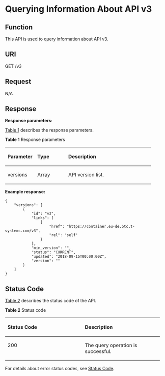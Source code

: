 # Querying Information About API v3<a name="cce_02_0350"></a>

## Function<a name="se2e066518e534a58a022d07edfbd4a3f"></a>

This API is used to query information about API v3.

## URI<a name="s9ba079db556c4be7998a917fb1004946"></a>

GET /v3

## Request<a name="sfa7f4cd949044a198e9f9a0518344e7f"></a>

N/A

## Response<a name="s2eb2c416e8d344619301671f0baffc10"></a>

**Response parameters:**

[Table 1](#table986610460219)  describes the response parameters.

**Table  1**  Response parameters

<a name="table986610460219"></a>
<table><thead align="left"><tr id="row3867846192120"><th class="cellrowborder" valign="top" width="20.392039203920394%" id="mcps1.2.4.1.1"><p id="p1086764618217"><a name="p1086764618217"></a><a name="p1086764618217"></a>Parameter</p>
</th>
<th class="cellrowborder" valign="top" width="21.23212321232123%" id="mcps1.2.4.1.2"><p id="p10867184611219"><a name="p10867184611219"></a><a name="p10867184611219"></a>Type</p>
</th>
<th class="cellrowborder" valign="top" width="58.37583758375837%" id="mcps1.2.4.1.3"><p id="p08676468210"><a name="p08676468210"></a><a name="p08676468210"></a>Description</p>
</th>
</tr>
</thead>
<tbody><tr id="row20867124611213"><td class="cellrowborder" valign="top" width="20.392039203920394%" headers="mcps1.2.4.1.1 "><p id="p2086715463216"><a name="p2086715463216"></a><a name="p2086715463216"></a>versions</p>
</td>
<td class="cellrowborder" valign="top" width="21.23212321232123%" headers="mcps1.2.4.1.2 "><p id="p178672046192113"><a name="p178672046192113"></a><a name="p178672046192113"></a>Array</p>
</td>
<td class="cellrowborder" valign="top" width="58.37583758375837%" headers="mcps1.2.4.1.3 "><p id="p129231114292"><a name="p129231114292"></a><a name="p129231114292"></a>API version list.</p>
</td>
</tr>
</tbody>
</table>

**Example response:**

```
{
    "versions": [
        {
            "id": "v3",
            "links": [
                {
                    "href": "https://container.eu-de.otc.t-systems.com/v3",
                    "rel": "self"
                }
            ],
            "min_version": "",
            "status": "CURRENT",
            "updated": "2018-09-15T00:00:00Z",
            "version": ""
        }
    ]
}
```

## Status Code<a name="sf5b489c1f62d4d909a30f683dc319340"></a>

[Table 2](#t8935d48c19714740abd2e888a39be462)  describes the status code of the API.

**Table  2**  Status code

<a name="t8935d48c19714740abd2e888a39be462"></a>
<table><thead align="left"><tr id="re974d044247140b79c213fc577abe0ae"><th class="cellrowborder" valign="top" width="50%" id="mcps1.2.3.1.1"><p id="a9465a1e476c948e4b40095738594daf3"><a name="a9465a1e476c948e4b40095738594daf3"></a><a name="a9465a1e476c948e4b40095738594daf3"></a>Status Code</p>
</th>
<th class="cellrowborder" valign="top" width="50%" id="mcps1.2.3.1.2"><p id="a88c1c2f27be844b7b79dad7e1a5b06f2"><a name="a88c1c2f27be844b7b79dad7e1a5b06f2"></a><a name="a88c1c2f27be844b7b79dad7e1a5b06f2"></a>Description</p>
</th>
</tr>
</thead>
<tbody><tr id="rb535f7f0f62341f7b636e54ce399b342"><td class="cellrowborder" valign="top" width="50%" headers="mcps1.2.3.1.1 "><p id="ad1d3b647d2f746cc88b562f3eb1ff493"><a name="ad1d3b647d2f746cc88b562f3eb1ff493"></a><a name="ad1d3b647d2f746cc88b562f3eb1ff493"></a>200</p>
</td>
<td class="cellrowborder" valign="top" width="50%" headers="mcps1.2.3.1.2 "><p id="a78dc15895d744bb9affa7db6de6e02e5"><a name="a78dc15895d744bb9affa7db6de6e02e5"></a><a name="a78dc15895d744bb9affa7db6de6e02e5"></a>The query operation is successful.</p>
</td>
</tr>
</tbody>
</table>

For details about error status codes, see  [Status Code](status-code.md).

